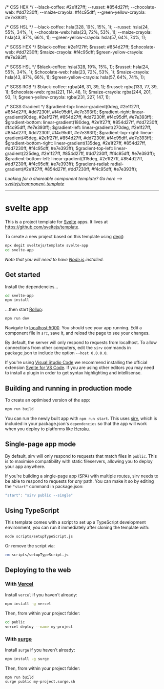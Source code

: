 /* CSS HEX */
--black-coffee: #2e1f27ff;
--russet: #854d27ff;
--chocolate-web: #dd7230ff;
--maize-crayola: #f4c95dff;
--green-yellow-crayola: #e7e393ff;

/* CSS HSL */
--black-coffee: hsla(328, 19%, 15%, 1);
--russet: hsla(24, 55%, 34%, 1);
--chocolate-web: hsla(23, 72%, 53%, 1);
--maize-crayola: hsla(43, 87%, 66%, 1);
--green-yellow-crayola: hsla(57, 64%, 74%, 1);

/* SCSS HEX */
$black-coffee: #2e1f27ff;
$russet: #854d27ff;
$chocolate-web: #dd7230ff;
$maize-crayola: #f4c95dff;
$green-yellow-crayola: #e7e393ff;

/* SCSS HSL */
$black-coffee: hsla(328, 19%, 15%, 1);
$russet: hsla(24, 55%, 34%, 1);
$chocolate-web: hsla(23, 72%, 53%, 1);
$maize-crayola: hsla(43, 87%, 66%, 1);
$green-yellow-crayola: hsla(57, 64%, 74%, 1);

/* SCSS RGB */
$black-coffee: rgba(46, 31, 39, 1);
$russet: rgba(133, 77, 39, 1);
$chocolate-web: rgba(221, 114, 48, 1);
$maize-crayola: rgba(244, 201, 93, 1);
$green-yellow-crayola: rgba(231, 227, 147, 1);

/* SCSS Gradient */
$gradient-top: linear-gradient(0deg, #2e1f27ff, #854d27ff, #dd7230ff, #f4c95dff, #e7e393ff);
$gradient-right: linear-gradient(90deg, #2e1f27ff, #854d27ff, #dd7230ff, #f4c95dff, #e7e393ff);
$gradient-bottom: linear-gradient(180deg, #2e1f27ff, #854d27ff, #dd7230ff, #f4c95dff, #e7e393ff);
$gradient-left: linear-gradient(270deg, #2e1f27ff, #854d27ff, #dd7230ff, #f4c95dff, #e7e393ff);
$gradient-top-right: linear-gradient(45deg, #2e1f27ff, #854d27ff, #dd7230ff, #f4c95dff, #e7e393ff);
$gradient-bottom-right: linear-gradient(135deg, #2e1f27ff, #854d27ff, #dd7230ff, #f4c95dff, #e7e393ff);
$gradient-top-left: linear-gradient(225deg, #2e1f27ff, #854d27ff, #dd7230ff, #f4c95dff, #e7e393ff);
$gradient-bottom-left: linear-gradient(315deg, #2e1f27ff, #854d27ff, #dd7230ff, #f4c95dff, #e7e393ff);
$gradient-radial: radial-gradient(#2e1f27ff, #854d27ff, #dd7230ff, #f4c95dff, #e7e393ff);



*Looking for a shareable component template? Go here --> [sveltejs/component-template](https://github.com/sveltejs/component-template)*

---

# svelte app

This is a project template for [Svelte](https://svelte.dev) apps. It lives at https://github.com/sveltejs/template.

To create a new project based on this template using [degit](https://github.com/Rich-Harris/degit):

```bash
npx degit sveltejs/template svelte-app
cd svelte-app
```

*Note that you will need to have [Node.js](https://nodejs.org) installed.*


## Get started

Install the dependencies...

```bash
cd svelte-app
npm install
```

...then start [Rollup](https://rollupjs.org):

```bash
npm run dev
```

Navigate to [localhost:5000](http://localhost:5000). You should see your app running. Edit a component file in `src`, save it, and reload the page to see your changes.

By default, the server will only respond to requests from localhost. To allow connections from other computers, edit the `sirv` commands in package.json to include the option `--host 0.0.0.0`.

If you're using [Visual Studio Code](https://code.visualstudio.com/) we recommend installing the official extension [Svelte for VS Code](https://marketplace.visualstudio.com/items?itemName=svelte.svelte-vscode). If you are using other editors you may need to install a plugin in order to get syntax highlighting and intellisense.

## Building and running in production mode

To create an optimised version of the app:

```bash
npm run build
```

You can run the newly built app with `npm run start`. This uses [sirv](https://github.com/lukeed/sirv), which is included in your package.json's `dependencies` so that the app will work when you deploy to platforms like [Heroku](https://heroku.com).


## Single-page app mode

By default, sirv will only respond to requests that match files in `public`. This is to maximise compatibility with static fileservers, allowing you to deploy your app anywhere.

If you're building a single-page app (SPA) with multiple routes, sirv needs to be able to respond to requests for *any* path. You can make it so by editing the `"start"` command in package.json:

```js
"start": "sirv public --single"
```

## Using TypeScript

This template comes with a script to set up a TypeScript development environment, you can run it immediately after cloning the template with:

```bash
node scripts/setupTypeScript.js
```

Or remove the script via:

```bash
rm scripts/setupTypeScript.js
```

## Deploying to the web

### With [Vercel](https://vercel.com)

Install `vercel` if you haven't already:

```bash
npm install -g vercel
```

Then, from within your project folder:

```bash
cd public
vercel deploy --name my-project
```

### With [surge](https://surge.sh/)

Install `surge` if you haven't already:

```bash
npm install -g surge
```

Then, from within your project folder:

```bash
npm run build
surge public my-project.surge.sh
```
